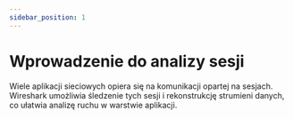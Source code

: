 ```yaml
---
sidebar_position: 1
---
```


# Wprowadzenie do analizy sesji

Wiele aplikacji sieciowych opiera się na komunikacji opartej na sesjach. Wireshark umożliwia śledzenie tych sesji i rekonstrukcję strumieni danych, co ułatwia analizę ruchu w warstwie aplikacji.